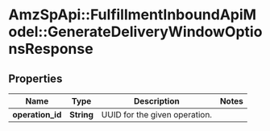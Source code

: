 # AmzSpApi::FulfillmentInboundApiModel::GenerateDeliveryWindowOptionsResponse

## Properties
Name | Type | Description | Notes
------------ | ------------- | ------------- | -------------
**operation_id** | **String** | UUID for the given operation. | 

